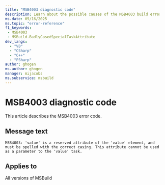 ```yaml
---
title: "MSB4003 diagnostic code"
description: Learn about the possible causes of the MSB4003 build error, and get troubleshooting tips.
ms.date: 05/16/2025
ms.topic: "error-reference"
f1_keywords:
 - MSB4003
 - MSBuild.BadlyCasedSpecialTaskAttribute
dev_langs:
  - "VB"
  - "CSharp"
  - "C++"
  - "FSharp"
author: ghogen
ms.author: ghogen
manager: mijacobs
ms.subservice: msbuild
---
```


# MSB4003 diagnostic code

<!-- :::ErrorDefinitionDescription::: -->
<!-- :::editable-content name="introDescription"::: -->
This article describes the MSB4003 error code.
<!-- :::editable-content-end::: -->

## Message text

<!-- :::editable-content name="messageText"::: -->
`MSB4003: 'value' is a reserved attribute of the 'value' element, and must be spelled with the correct casing. This attribute cannot be used as a parameter to the 'value' task.`
<!-- :::editable-content-end::: -->
<!-- MSB4003: "{0}" is a reserved attribute of the <{1}> element, and must be spelled with the correct casing. This attribute cannot be used as a parameter to the "{2}" task. -->

<!-- :::editable-content name="postOutputDescription"::: -->
<!--
{StrBegin="MSB4003: "}UE: Tasks are not allowed to use incorrect case for reserved attributes on the task nodes e.g. "continueonerror"
    instead of the "ContinueOnError".
-->
<!-- :::editable-content-end::: -->
<!-- :::ErrorDefinitionDescription-end::: -->

## Applies to

All versions of MSBuild
